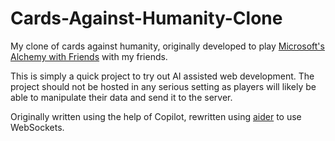 # Cards-Against-Humanity-Clone
 My clone of cards against humanity, originally developed to play [Microsoft's Alchemy with Friends](https://www.microsoft.com/en-us/research/uploads/prod/2020/11/Alchemy-with-Friends-Print-at-Home-2020.pdf) with my friends.

This is simply a quick project to try out AI assisted web development. The project should not be hosted in any serious setting as players will likely be able to manipulate their data and send it to the server.

Originally written using the help of Copilot, rewritten using [aider](aider.chat) to use WebSockets.